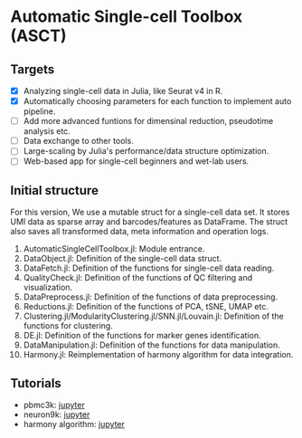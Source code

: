 # Automatic Single-cell Toolbox (ASCT)

## Targets

- [x] Analyzing single-cell data in Julia, like Seurat v4 in R.
- [x] Automatically choosing parameters for each function to implement auto pipeline.
- [ ] Add more advanced funtions for dimensinal reduction, pseudotime analysis etc.
- [ ] Data exchange to other tools.
- [ ] Large-scaling by Julia's performance/data structure optimization.
- [ ] Web-based app for single-cell beginners and wet-lab users.

## Initial structure

For this version, We use a mutable struct for a single-cell data set. It stores 
UMI data as sparse array and barcodes/features as DataFrame. The struct also 
saves all transformed data, meta information and operation logs.

1. AutomaticSingleCellToolbox.jl: Module entrance.
2. DataObject.jl: Definition of the single-cell data struct.
3. DataFetch.jl: Definition of the functions for single-cell data reading.
4. QualityCheck.jl: Definition of the functions of QC filtering and visualization.
5. DataPreprocess.jl: Definition of the functions of data preprocessing.
6. Reductions.jl: Definition of the functions of PCA, tSNE, UMAP etc.
7. Clustering.jl/ModularityClustering.jl/SNN.jl/Louvain.jl: Definition of the functions for clustering.
8. DE.jl: Definition of the functions for marker genes identification.
9. DataManipulation.jl: Definition of the functions for data manipulation.
10. Harmony.jl: Reimplementation of harmony algorithm for data integration. 

## Tutorials

- pbmc3k: [jupyter](doc/pbmc3k.ipynb)
- neuron9k: [jupyter](doc/neuron9k.ipynb)
- harmony algorithm: [jupyter](doc/Harmony.ipynb)
